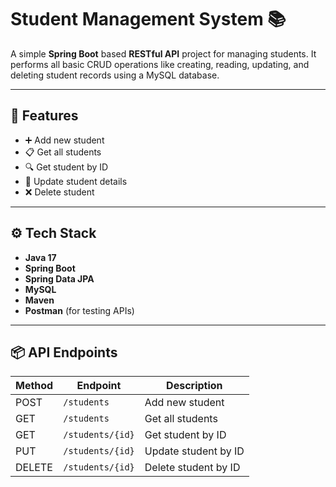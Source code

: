 # Student Management System 📚

A simple **Spring Boot** based **RESTful API** project for managing students. It performs all basic CRUD operations like creating, reading, updating, and deleting student records using a MySQL database.

---

## 🚀 Features

- ➕ Add new student
- 📋 Get all students
- 🔍 Get student by ID
- 📝 Update student details
- ❌ Delete student

---

## ⚙️ Tech Stack

- **Java 17**
- **Spring Boot**
- **Spring Data JPA**
- **MySQL**
- **Maven**
- **Postman** (for testing APIs)

---

## 📦 API Endpoints

| Method | Endpoint              | Description             |
|--------|------------------------|-------------------------|
| POST   | `/students`            | Add new student         |
| GET    | `/students`            | Get all students        |
| GET    | `/students/{id}`       | Get student by ID       |
| PUT    | `/students/{id}`       | Update student by ID    |
| DELETE | `/students/{id}`       | Delete student by ID    |



